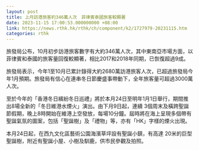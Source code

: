 ```yaml
---
layout: post
title: 上月訪港旅客約346萬人次　菲律賓泰國旅客較顯著
date: 2023-11-15 17:00:53.000000000 +08:00
link: https://news.rthk.hk/rthk/ch/component/k2/1727979-20231115.htm
categories: rthk
---
```


旅發局公布，10月初步訪港旅客數字有大約346萬人次，其中東南亞市場方面，以菲律賓和泰國的旅客量回復較顯著，相比2017和2018年同期，已恢復超過9成。

旅發局表示，今年1至10月已累計錄得大約2680萬訪港旅客人次，已超過旅發局今年1月預期。旅發局有信心在連串冬日節慶盛事帶動下，全年旅客量可超過3000萬人次。

至於今年的「香港冬日繽紛冬日巡禮」將於本月24日至明年1月1日舉行，期間推出8場全新的「冬日維港水煙火」演出。由下月9日起，連續 3個周末及橫跨聖誕節假期，晚上8時開始在維港上空發放，每場10分鐘。屆時將在海上呈現多個帶有聖誕氣氛的圖案，包括「聖誕樹」及「禮物」等，亦有「HK」字樣的煙火出現。

本月24日起，在西九文化區藝術公園海濱草坪設有聖誕小鎮，有高達 20米的巨型聖誕樹，附近有聖誕小屋、小樹及馴鹿，供市民參觀及拍照。
